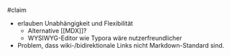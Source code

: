 #claim
- erlauben Unabhängigkeit und Flexibilität
	- Alternative [[MDX]]?
	- WYSIWYG-Editor wie Typora wäre nutzerfreundlicher
- Problem, dass wiki-/bidirektionale Links nicht Markdown-Standard sind.